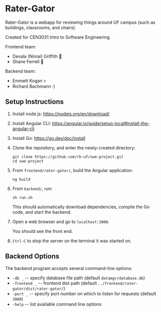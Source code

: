 # Rater-Gator

Rater-Gator is a webapp for reviewing things around UF campus (such as buildings, classrooms, and chairs).

Created for CEN3031 Intro to Software Engineering.

Frontend team:
- Devala (Nimai) Griffith :kangaroo: 
- Shane Ferrell :monkey:

Backend team:
- Emmett Kogan :skull:
- Richard Bachmann :)


## Setup Instructions

1. Install node.js: https://nodejs.org/en/download/

2. Install Angular CLI: https://angular.io/guide/setup-local#install-the-angular-cli

3. Install Go: https://go.dev/doc/install

4. Clone the repository, and enter the newly-created directory:
   ```
   git clone https://github.com/rb-uf/swe-project.git
   cd swe-project
   ```
5. From `frontend/rater-gator/`, build the Angular application:
   ```
   ng build
   ```
6. From `backend/`, run:
   ```
   sh run.sh
   ```
   This should automatically download dependencies, compile the Go code, and start the backend.

7. Open a web browser and go to `localhost:3000`.

   You should see the front end.

8. `Ctrl-C` to stop the server on the terminal it was started on.


## Backend Options

The backend program accepts several command-line options:
- `-db _` -- specify database file path (default `datamgr/database.db`)
- `-frontend _` -- frontend dist path (default `../frontend/rater-gator/dist/rater-gator/`)
- `-port _` -- specify port number on which to listen for requests (default `3000`)
- `-help` -- list available command line options

